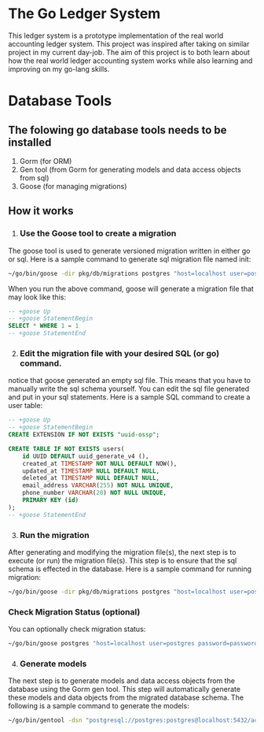 # The Go Ledger System
This ledger system is a prototype implementation of the real world accounting ledger system. This project was inspired after taking on similar project in my current day-job.
The aim of this project is to both learn about how the real world ledger accounting system works while also learning and improving on my go-lang skills.

# Database Tools
## The folowing go database tools needs to be installed
1. Gorm (for ORM)
2. Gen tool (from Gorm for generating models and data access objects from sql)
3. Goose (for managing migrations)


## How it works
1. ### Use the Goose tool to create a migration
The goose tool is used to generate versioned migration written in either go or sql. Here is a sample command to generate sql migration file named init:

```sh
~/go/bin/goose -dir pkg/db/migrations postgres "host=localhost user=postgres password=password dbname=accounting_ledger port=5432 sslmode=disable TimeZone=Asia/Shanghai" create init sql
```

When you run the above command, goose will generate a migration file that may look like this:
```sql
-- +goose Up
-- +goose StatementBegin
SELECT * WHERE 1 = 1
-- +goose StatementEnd
```

2. ### Edit the migration file with your desired SQL (or go) command.
notice that goose generated an empty sql file. This means that you have to manually write the sql schema yourself. You can edit the sql file generated and put in your sql statements.
Here is a sample SQL command to create a user table:

```sql
-- +goose Up
-- +goose StatementBegin
CREATE EXTENSION IF NOT EXISTS "uuid-ossp";

CREATE TABLE IF NOT EXISTS users(
    id UUID DEFAULT uuid_generate_v4 (),
    created_at TIMESTAMP NOT NULL DEFAULT NOW(),
    updated_at TIMESTAMP NULL DEFAULT NULL,
    deleted_at TIMESTAMP NULL DEFAULT NULL,
    email_address VARCHAR(255) NOT NULL UNIQUE,
    phone_number VARCHAR(20) NOT NULL UNIQUE,
    PRIMARY KEY (id)
);
-- +goose StatementEnd
```


3. ### Run the migration 
After generating and modifying the migration file(s), the next step is to execute (or run) the migration file(s). 
This step is to ensure that the sql schema is effected in the database. Here is a sample command for running migration:

```sh
~/go/bin/goose -dir pkg/db/migrations postgres "host=localhost user=postgres password=password dbname=accounting_ledger port=5432 sslmode=disable TimeZone=Asia/Shanghai" up
```

### Check Migration Status (optional)
You can optionally check migration status:
```sh
~/go/bin/goose postgres "host=localhost user=postgres password=password dbname=accounting_ledger port=5432 sslmode=disable TimeZone=Asia/Shanghai" status
```

4. ### Generate models
The next step is to generate models and data access objects from the database using the Gorm gen tool. This step will automatically generate these models and data objects from the migrated database schema. The following is a sample command to generate the models:
```sh
~/go/bin/gentool -dsn "postgresql://postgres:postgres@localhost:5432/accounting_ledger?connect_timeout=10&sslmode=disable" -db postgres -outPath "pkg/db/dao"
```

